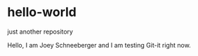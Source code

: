# hello-world
just another repository

Hello, I am Joey Schneeberger and I am testing Git-it right now.
